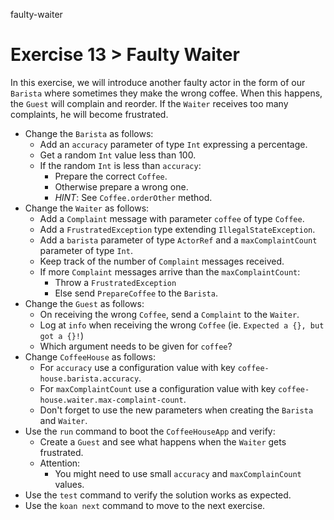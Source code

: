 faulty-waiter

# Exercise 13 > Faulty Waiter

In this exercise, we will introduce another faulty actor in the form of our `Barista` where sometimes they make the wrong coffee. When this happens, the `Guest` will complain and reorder. If the `Waiter` receives too many complaints, he will become frustrated.

- Change the `Barista` as follows:
    - Add an `accuracy` parameter of type `Int` expressing a percentage.
    - Get a random `Int` value less than 100.
    - If the random `Int` is less than `accuracy`:
        - Prepare the correct `Coffee`.
        - Otherwise prepare a wrong one.
        - *HINT*: See `Coffee.orderOther` method.
- Change the `Waiter` as follows:
    - Add a `Complaint` message with parameter `coffee` of type `Coffee`.
    - Add a `FrustratedException` type extending `IllegalStateException`.
    - Add a `barista` parameter of type `ActorRef` and a `maxComplaintCount` parameter of type `Int`.
    - Keep track of the number of `Complaint` messages received.
    - If more `Complaint` messages arrive than the `maxComplaintCount`:
        - Throw a `FrustratedException`
        - Else send `PrepareCoffee` to the `Barista`.
- Change the `Guest` as follows:
    - On receiving the wrong `Coffee`, send a `Complaint` to the `Waiter`.
    - Log at `info` when receiving the wrong `Coffee` (ie. `Expected a {}, but got a {}!`)
    - Which argument needs to be given for `coffee`?
- Change `CoffeeHouse` as follows:
    - For `accuracy` use a configuration value with key `coffee-house.barista.accuracy`.
    - For `maxComplaintCount` use a configuration value with key `coffee-house.waiter.max-complaint-count`.
    - Don't forget to use the new parameters when creating the `Barista` and `Waiter`.
- Use the `run` command to boot the `CoffeeHouseApp` and verify:
    - Create a `Guest` and see what happens when the `Waiter` gets frustrated.
    - Attention:
        - You might need to use small `accuracy` and `maxComplainCount` values.
- Use the `test` command to verify the solution works as expected.
- Use the `koan next` command to move to the next exercise.
